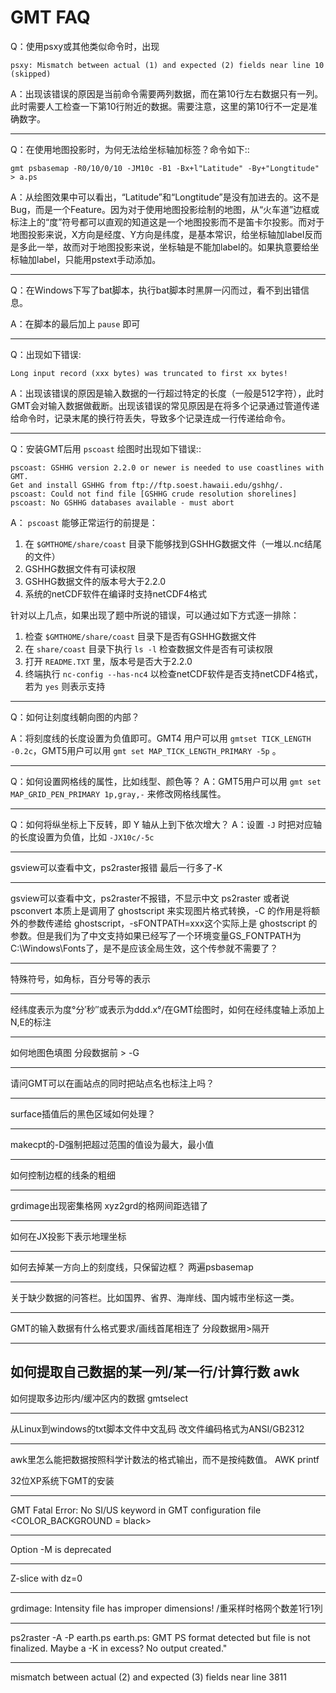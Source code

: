 # GMT FAQ

Q：使用psxy或其他类似命令时，出现

    psxy: Mismatch between actual (1) and expected (2) fields near line 10 (skipped)

A：出现该错误的原因是当前命令需要两列数据，而在第10行左右数据只有一列。此时需要人工检查一下第10行附近的数据。需要注意，这里的第10行不一定是准确数字。

-----

Q：在使用地图投影时，为何无法给坐标轴加标签？命令如下::

    gmt psbasemap -R0/10/0/10 -JM10c -B1 -Bx+l"Latitude" -By+"Longtitude" > a.ps

A：从绘图效果中可以看出，“Latitude”和“Longtitude”是没有加进去的。这不是Bug，而是一个Feature。因为对于使用地图投影绘制的地图，从“火车道”边框或标注上的“度”符号都可以直观的知道这是一个地图投影而不是笛卡尔投影。而对于地图投影来说，X方向是经度、Y方向是纬度，是基本常识，给坐标轴加label反而是多此一举，故而对于地图投影来说，坐标轴是不能加label的。如果执意要给坐标轴加label，只能用pstext手动添加。

----

Q：在Windows下写了bat脚本，执行bat脚本时黑屏一闪而过，看不到出错信息。

A：在脚本的最后加上 `pause` 即可

----

Q：出现如下错误:

    Long input record (xxx bytes) was truncated to first xx bytes!

A：出现该错误的原因是输入数据的一行超过特定的长度（一般是512字符），此时GMT会对输入数据做截断。出现该错误的常见原因是在将多个记录通过管道传递给命令时，记录末尾的换行符丢失，导致多个记录连成一行传递给命令。

----

Q：安装GMT后用 `pscoast` 绘图时出现如下错误::

    pscoast: GSHHG version 2.2.0 or newer is needed to use coastlines with GMT.
    Get and install GSHHG from ftp://ftp.soest.hawaii.edu/gshhg/.
    pscoast: Could not find file [GSHHG crude resolution shorelines]
    pscoast: No GSHHG databases available - must abort

A： `pscoast` 能够正常运行的前提是：

1. 在 `$GMTHOME/share/coast` 目录下能够找到GSHHG数据文件（一堆以.nc结尾的文件）
2. GSHHG数据文件有可读权限
3. GSHHG数据文件的版本号大于2.2.0
4. 系统的netCDF软件在编译时支持netCDF4格式

针对以上几点，如果出现了题中所说的错误，可以通过如下方式逐一排除：

1. 检查 `$GMTHOME/share/coast` 目录下是否有GSHHG数据文件
2. 在 `share/coast` 目录下执行 `ls -l` 检查数据文件是否有可读权限
3. 打开 `README.TXT` 里，版本号是否大于2.2.0
4. 终端执行 `nc-config --has-nc4` 以检查netCDF软件是否支持netCDF4格式，若为 `yes` 则表示支持

---

Q：如何让刻度线朝向图的内部？

A：将刻度线的长度设置为负值即可。GMT4 用户可以用 `gmtset TICK_LENGTH -0.2c`，GMT5用户可以用 `gmt set MAP_TICK_LENGTH_PRIMARY -5p` 。

---

Q：如何设置网格线的属性，比如线型、颜色等？
A：GMT5用户可以用 `gmt set MAP_GRID_PEN_PRIMARY 1p,gray,-` 来修改网格线属性。

---

Q：如何将纵坐标上下反转，即 Y 轴从上到下依次增大？
A：设置 `-J` 时把对应轴的长度设置为负值，比如 `-JX10c/-5c` 

---

gsview可以查看中文，ps2raster报错 
最后一行多了-K

---

gsview可以查看中文，ps2raster不报错，不显示中文
ps2raster 或者说 psconvert 本质上是调用了 ghostscript 来实现图片格式转换，-C 的作用是将额外的参数传递给 ghostscript，-sFONTPATH=xxx这个实际上是 ghostscript 的参数。但是我们为了中文支持如果已经写了一个环境变量GS_FONTPATH为C:\Windows\Fonts了，是不是应该全局生效，这个传参就不需要了？

---

特殊符号，如角标，百分号等的表示

---

经纬度表示为度°分′秒″或表示为ddd.x°/在GMT绘图时，如何在经纬度轴上添加上N,E的标注

---

如何地图色填图
分段数据前 > -G<color>

---

请问GMT可以在画站点的同时把站点名也标注上吗？

---

surface插值后的黑色区域如何处理？

---

makecpt的-D强制把超过范围的值设为最大，最小值

---

如何控制边框的线条的粗细

---
grdimage出现密集格网
xyz2grd的格网间距选错了

---

如何在JX投影下表示地理坐标

---

如何去掉某一方向上的刻度线，只保留边框？
两遍psbasemap

---

关于缺少数据的问答栏。比如国界、省界、海岸线、国内城市坐标这一类。

---

GMT的输入数据有什么格式要求/画线首尾相连了
分段数据用>隔开

---

如何提取自己数据的某一列/某一行/计算行数
awk
---

如何提取多边形内/缓冲区内的数据
gmtselect

---

从Linux到windows的txt脚本文件中文乱码
改文件编码格式为ANSI/GB2312

---

awk里怎么能把数据按照科学计数法的格式输出，而不是按纯数值。
 AWK printf


32位XP系统下GMT的安装

---
GMT Fatal Error: No SI/US keyword in GMT configuration file <COLOR_BACKGROUND = black>

---

Option -M is deprecated

---

Z-slice with dz=0

---

grdimage: Intensity file has improper dimensions! /重采样时格网个数差1行1列

---

ps2raster -A -P earth.ps 
earth.ps: GMT PS format detected but file is not finalized. Maybe a -K in excess? No output created."

---

mismatch between actual (2) and expected (3) fields near line 3811
